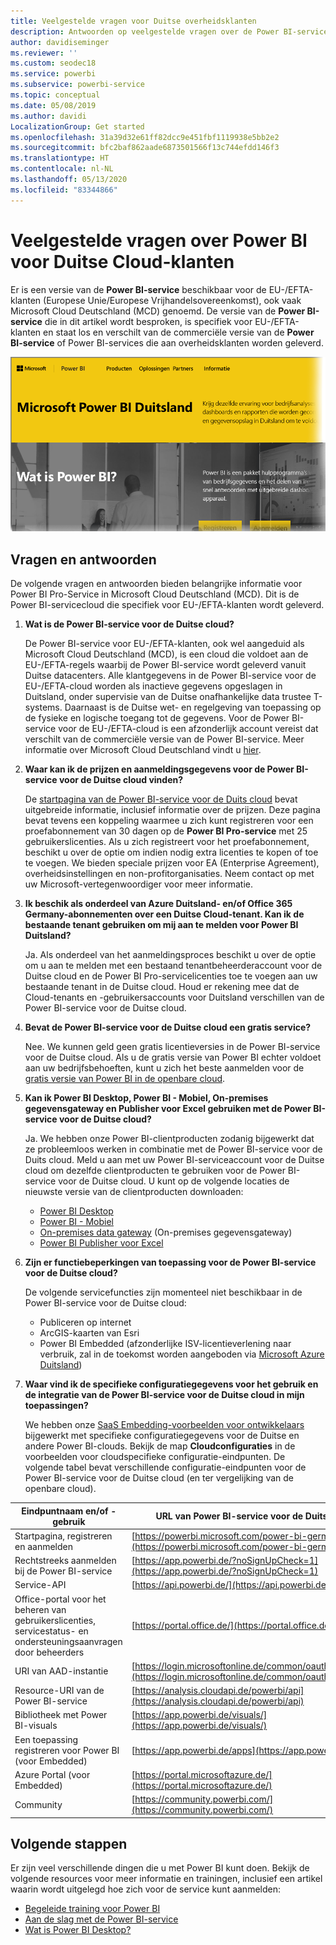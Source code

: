 ```yaml
---
title: Veelgestelde vragen voor Duitse overheidsklanten
description: Antwoorden op veelgestelde vragen over de Power BI-service voor de Duitse overheid voor Duitse overheidsklanten
author: davidiseminger
ms.reviewer: ''
ms.custom: seodec18
ms.service: powerbi
ms.subservice: powerbi-service
ms.topic: conceptual
ms.date: 05/08/2019
ms.author: davidi
LocalizationGroup: Get started
ms.openlocfilehash: 31a39d32e61ff82dcc9e451fbf1119938e5bb2e2
ms.sourcegitcommit: bfc2baf862aade6873501566f13c744efdd146f3
ms.translationtype: HT
ms.contentlocale: nl-NL
ms.lasthandoff: 05/13/2020
ms.locfileid: "83344866"
---
```

# <a name="frequently-asked-questions-for-power-bi-for-germany-cloud-customers"></a>Veelgestelde vragen over Power BI voor Duitse Cloud-klanten
Er is een versie van de **Power BI-service** beschikbaar voor de EU-/EFTA-klanten (Europese Unie/Europese Vrijhandelsovereenkomst), ook vaak Microsoft Cloud Deutschland (MCD) genoemd. De versie van de **Power BI-service** die in dit artikel wordt besproken, is specifiek voor EU-/EFTA-klanten en staat los en verschilt van de commerciële versie van de **Power BI-service** of Power BI-services die aan overheidsklanten worden geleverd.

![](media/service-govde-faq/govde-faq_01.png)

## <a name="questions-and-answers"></a>Vragen en antwoorden

De volgende vragen en antwoorden bieden belangrijke informatie voor Power BI Pro-Service in Microsoft Cloud Deutschland (MCD). Dit is de Power BI-servicecloud die specifiek voor EU-/EFTA-klanten wordt geleverd.

1. **Wat is de Power BI-service voor de Duitse cloud?**
   
   De Power BI-service voor EU-/EFTA-klanten, ook wel aangeduid als Microsoft Cloud Deutschland (MCD), is een cloud die voldoet aan de EU-/EFTA-regels waarbij de Power BI-service wordt geleverd vanuit Duitse datacenters. Alle klantgegevens in de Power BI-service voor de EU-/EFTA-cloud worden als inactieve gegevens opgeslagen in Duitsland, onder supervisie van de Duitse onafhankelijke data trustee T-systems. Daarnaast is de Duitse wet- en regelgeving van toepassing op de fysieke en logische toegang tot de gegevens. Voor de Power BI-service voor de EU-/EFTA-cloud is een afzonderlijk account vereist dat verschilt van de commerciële versie van de Power BI-service. Meer informatie over Microsoft Cloud Deutschland vindt u [hier](https://www.microsoft.com/trustcenter/cloudservices/nationalcloud).
2. **Waar kan ik de prijzen en aanmeldingsgegevens voor de Power BI-service voor de Duitse cloud vinden?**
   
   De [startpagina van de Power BI-service voor de Duits cloud](https://powerbi.microsoft.com/power-bi-germany/) bevat uitgebreide informatie, inclusief informatie over de prijzen. Deze pagina bevat tevens een koppeling waarmee u zich kunt registreren voor een proefabonnement van 30 dagen op de **Power BI Pro-service** met 25 gebruikerslicenties. Als u zich registreert voor het proefabonnement, beschikt u over de optie om indien nodig extra licenties te kopen of toe te voegen. We bieden speciale prijzen voor EA (Enterprise Agreement), overheidsinstellingen en non-profitorganisaties. Neem contact op met uw Microsoft-vertegenwoordiger voor meer informatie.
3. **Ik beschik als onderdeel van Azure Duitsland- en/of Office 365 Germany-abonnementen over een Duitse Cloud-tenant. Kan ik de bestaande tenant gebruiken om mij aan te melden voor Power BI Duitsland?**
   
   Ja. Als onderdeel van het aanmeldingsproces beschikt u over de optie om u aan te melden met een bestaand tenantbeheerderaccount voor de Duitse cloud en de Power BI Pro-servicelicenties toe te voegen aan uw bestaande tenant in de Duitse cloud. Houd er rekening mee dat de Cloud-tenants en -gebruikersaccounts voor Duitsland verschillen van de Power BI-service voor de Duitse cloud.
4. **Bevat de Power BI-service voor de Duitse cloud een gratis service?**
   
   Nee. We kunnen geld geen gratis licentieversies in de Power BI-service voor de Duitse cloud. Als u de gratis versie van Power BI echter voldoet aan uw bedrijfsbehoeften, kunt u zich het beste aanmelden voor de [gratis versie van Power BI in de openbare cloud](https://powerbi.microsoft.com/get-started/).
5. **Kan ik Power BI Desktop, Power BI - Mobiel, On-premises gegevensgateway en Publisher voor Excel gebruiken met de Power BI-service voor de Duitse cloud?**
   
   Ja. We hebben onze Power BI-clientproducten zodanig bijgewerkt dat ze probleemloos werken in combinatie met de Power BI-service voor de Duits cloud. Meld u aan met uw Power BI-serviceaccount voor de Duitse cloud om dezelfde clientproducten te gebruiken voor de Power BI-service voor de Duitse cloud. U kunt op de volgende locaties de nieuwste versie van de clientproducten downloaden:
   
   * [Power BI Desktop](https://powerbi.microsoft.com/desktop/)
   * [Power BI - Mobiel](https://powerbi.microsoft.com/mobile/)
   * [On-premises data gateway](https://powerbi.microsoft.com/gateway/) (On-premises gegevensgateway)
   * [Power BI Publisher voor Excel](https://powerbi.microsoft.com/excel-dashboard-publisher/)
6. **Zijn er functiebeperkingen van toepassing voor de Power BI-service voor de Duitse cloud?**
   
   De volgende servicefuncties zijn momenteel niet beschikbaar in de Power BI-service voor de Duitse cloud:
   
   * Publiceren op internet
   * ArcGIS-kaarten van Esri
   * Power BI Embedded (afzonderlijke ISV-licentieverlening naar verbruik, zal in de toekomst worden aangeboden via [Microsoft Azure Duitsland](https://azure.microsoft.com/overview/clouds/germany/))
7. **Waar vind ik de specifieke configuratiegegevens voor het gebruik en de integratie van de Power BI-service voor de Duitse cloud in mijn toepassingen?**
   
   We hebben onze [SaaS Embedding-voorbeelden voor ontwikkelaars](https://github.com/Microsoft/PowerBI-Developer-Samples) bijgewerkt met specifieke configuratiegegevens voor de Duitse en andere Power BI-clouds. Bekijk de map **Cloudconfiguraties** in de voorbeelden voor cloudspecifieke configuratie-eindpunten. De volgende tabel bevat verschillende configuratie-eindpunten voor de Power BI-service voor de Duitse cloud (en ter vergelijking van de openbare cloud).

| **Eindpuntnaam en/of -gebruik** | **URL van Power BI-service voor de Duitse cloud** | **Equivalente URL in de openbare cloud (ter vergelijking)** |
| --- | --- | --- |
| Startpagina, registreren en aanmelden |[https://powerbi.microsoft.com/power-bi-germany/](https://powerbi.microsoft.com/power-bi-germany/) |[https://powerbi.microsoft.com/](https://powerbi.microsoft.com/) |
| Rechtstreeks aanmelden bij de Power BI-service |[https://app.powerbi.de/?noSignUpCheck=1](https://app.powerbi.de/?noSignUpCheck=1) |[https://app.powerbi.com/?noSignUpCheck=1](https://app.powerbi.com/?noSignUpCheck=1) |
| Service-API |[https://api.powerbi.de/](https://api.powerbi.de/) |[https://api.powerbi.com/](https://api.powerbi.com/) |
| Office-portal voor het beheren van gebruikerslicenties, servicestatus- en ondersteuningsaanvragen door beheerders |[https://portal.office.de/](https://portal.office.de/) |[https://portal.office.com/](https://portal.office.com/) |
| URI van AAD-instantie |[https://login.microsoftonline.de/common/oauth2/authorize/](https://login.microsoftonline.de/common/oauth2/authorize/) |[https://login.microsoftonline.com/common/oauth2/authorize/](https://login.microsoftonline.com/common/oauth2/authorize/) |
| Resource-URI van de Power BI-service |[https://analysis.cloudapi.de/powerbi/api](https://analysis.cloudapi.de/powerbi/api) |[https://analysis.windows.net/powerbi/api](https://analysis.windows.net/powerbi/api) |
| Bibliotheek met Power BI-visuals |[https://app.powerbi.de/visuals/](https://app.powerbi.de/visuals/) |[https://app.powerbi.com/visuals/](https://app.powerbi.com/visuals/) |
| Een toepassing registreren voor Power BI (voor Embedded) |[https://app.powerbi.de/apps](https://app.powerbi.de/apps) |[https://app.powerbi.com/apps](https://app.powerbi.com/apps) |
| Azure Portal (voor Embedded) |[https://portal.microsoftazure.de/](https://portal.microsoftazure.de/) |[https://portal.azure.com/](https://portal.azure.com/) |
| Community |[https://community.powerbi.com/](https://community.powerbi.com/) |[https://community.powerbi.com/](https://community.powerbi.com/) |

## <a name="next-steps"></a>Volgende stappen
Er zijn veel verschillende dingen die u met Power BI kunt doen. Bekijk de volgende resources voor meer informatie en trainingen, inclusief een artikel waarin wordt uitgelegd hoe zich voor de service kunt aanmelden:

* [Begeleide training voor Power BI](../guided-learning/index.yml)
* [Aan de slag met de Power BI-service](../fundamentals/service-get-started.md)
* [Wat is Power BI Desktop?](../fundamentals/desktop-what-is-desktop.md)
